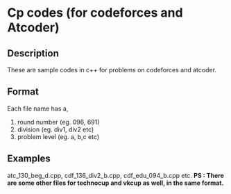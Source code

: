 # Cp codes (for codeforces and Atcoder)
## Description
These are sample codes in c++ for problems on codeforces and atcoder.
## Format
Each file name has a,
1. round number (eg. 096, 691)
2. division (eg. div1, div2 etc)
3. problem level (eg. a, b,c etc)
## Examples
atc_130_beg_d.cpp, cdf_136_div2_b.cpp, cdf_edu_094_b.cpp etc.
**PS : There are some other files for technocup and vkcup as well, in the same format.**
